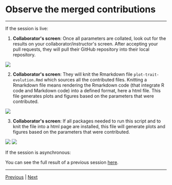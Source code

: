 # Observe the merged contributions

***

If the session is live:  

1. **Collaborator's screen**: Once all parameters are collated, look out for the results on your collaborator/instructor's screen. After accepting your pull requests, they will pull their GitHub repository into their local repository. 

 ![](./assets/pull.png)

2. **Collaborator's screen**: They will knit the Rmarkdown file `plot-trait-evolution.Rmd` which sources all the contributed files. Knitting a Rmarkdown file means rendering the Rmarkdown code (that integrate R code and Markdown code) into a defined format, here a html file. This file generates plots and figures based on the parameters that were contributed.  

 ![](./assets/knit.png)

3. **Collaborator's screen**: If all packages needed to run this script and to knit the file into a html page are installed, this file will generate plots and figures based on the parameters that were contributed.

![](./assets/plot.png)
![](./assets/skulls.png)

If the session is asynchronous:  

You can see the full result of a previous session [here](https://rpubs.com/annakrystalli/278074).

***

[Previous](./pull-request.md) | [Next](./pull-upstream.md)
